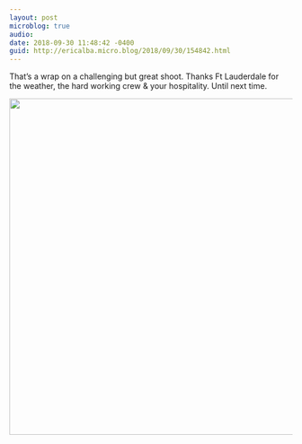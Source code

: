 ```yaml
---
layout: post
microblog: true
audio: 
date: 2018-09-30 11:48:42 -0400
guid: http://ericalba.micro.blog/2018/09/30/154842.html
---
```

That’s a wrap on a challenging but great shoot. Thanks Ft Lauderdale for the weather, the hard working crew & your hospitality. Until next time.

<img src="http://micro.ericalba.com/uploads/2018/bdc6e402b2.jpg" width="600" height="600" />
